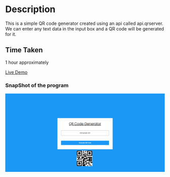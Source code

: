 # Description
This is a simple QR code generator created using an api called api.qrserver. We can enter any text data in the input box and a QR code will be generated for it.

## Time Taken

1 hour approximately

[Live Demo](https://jokegen-akj.netlify.app/)

### SnapShot of the program

![Snap](./snap.png)